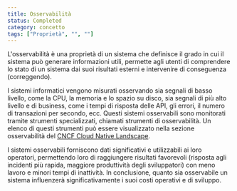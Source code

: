 ```yaml
---
title: Osservabilità
status: Completed
category: concetto
tags: ["Proprietà", "", ""]
---
```



L'osservabilità è una proprietà di un sistema che definisce il grado in cui il sistema può generare informazioni utili,
permette agli utenti di comprendere lo stato di un sistema dai suoi risultati esterni e intervenire di conseguenza (correggendo).

I sistemi informatici vengono misurati osservando sia segnali di basso livello, come la CPU, la memoria e lo spazio su disco, sia segnali di più alto livello e di business, 
come i tempi di risposta delle API, gli errori, il numero di transazioni per secondo, ecc.
Questi sistemi osservabili sono monitorati tramite strumenti specializzati, chiamati strumenti di osservabilità. 
Un elenco di questi strumenti può essere visualizzato nella sezione osservabilità del [CNCF Cloud Native Landscape](https://landscape.cncf.io/?group=projects-and-products&view-mode=card#observability-and-analysis--observability).

I sistemi osservabili forniscono dati significativi e utilizzabili ai loro operatori, permettendo loro di raggiungere risultati favorevoli (risposta agli incidenti più rapida, maggiore produttività degli sviluppatori) 
con meno lavoro e minori tempi di inattività.
In conclusione, quanto sia osservabile un sistema influenzerà significativamente i suoi costi operativi e di sviluppo.
